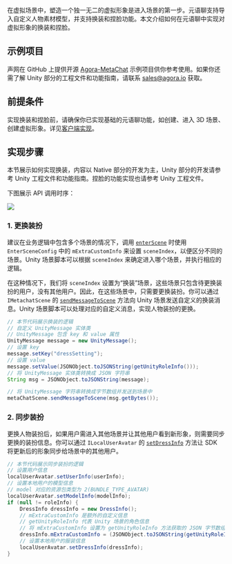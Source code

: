 在虚拟场景中，塑造一个独一无二的虚拟形象是进入场景的第一步。元语聊支持导入自定义人物素材模型，并支持换装和捏脸功能。本文介绍如何在元语聊中实现对虚拟形象的换装和捏脸。

## 示例项目

声网在 GitHub 上提供开源 [Agora-MetaChat](https://github.com/AgoraIO-Community/Agora-MetaChat/tree/dev_sdk2) 示例项目供你参考使用。如果你还需了解 Unity 部分的工程文件和功能指南，请联系 sales@agora.io 获取。


## 前提条件

实现换装和捏脸前，请确保你已实现基础的元语聊功能，如创建、进入 3D 场景、创建虚拟形象。详见[客户端实现](https://docs.agora.io/cn/metachat/metachat_client_android?platform=All%20Platforms)。


## 实现步骤

本节展示如何实现换装，内容以 Native 部分的开发为主，Unity 部分的开发请参考 Unity 工程文件和功能指南。捏脸的功能实现也请参考 Unity 工程文件。

下图展示 API 调用时序：

![](https://web-cdn.agora.io/docs-files/1680172657171)

### 1. 更换装扮

建议在业务逻辑中包含多个场景的情况下，调用 [`enterScene`](https://docs.agora.io/cn/metachat/metachat_api_android?platform=All%20Platforms#enterscene) 时使用 `EnterSceneConfig` 中的 `mExtraCustomInfo` 来设置 `sceneIndex`，以便区分不同的场景。Unity 场景脚本可以根据 `sceneIndex` 来确定进入哪个场景，并执行相应的逻辑。

在这种情况下，我们将 `sceneIndex` 设置为“换装”场景，这些场景只包含待更换装扮的用户，没有其他用户。因此，在这些场景中，只需要更换装扮。你可以通过 `IMetachatScene` 的 [`sendMessageToScene`](https://docs.agora.io/cn/metachat/metachat_api_android?platform=All%20Platforms#sendmessagetoscene) 方法向 Unity 场景发送自定义的换装消息。Unity 场景脚本可以处理对应的自定义消息，实现人物装扮的更换。

```java
// 本节代码展示换装的逻辑
// 自定义 UnityMessage 实体类
// UnityMessage 包含 key 和 value 属性
UnityMessage message = new UnityMessage();
// 设置 key
message.setKey("dressSetting");
// 设置 value
message.setValue(JSONObject.toJSONString(getUnityRoleInfo()));
// 将 UnityMessage 实体类转换成 JSON 字符串
String msg = JSONObject.toJSONString(message);

// 将 UnityMessage 字符串转换成字节数组并发送到场景中
metaChatScene.sendMessageToScene(msg.getBytes());
```

### 2. 同步装扮

更换人物装扮后，如果用户需进入其他场景并让其他用户看到新形象，则需要同步更换的装扮信息。你可以通过 `ILocalUserAvatar` 的 [`setDressInfo`](https://docs.agora.io/cn/metachat/metachat_api_android?platform=All%20Platforms#setdressinfo) 方法让 SDK 将更新后的形象同步给场景中的其他用户。


```java
// 本节代码展示同步装扮的逻辑
// 设置用户信息
localUserAvatar.setUserInfo(userInfo);
// 设置本地用户的模型信息
// model 对应的资源包类型为 2(BUNDLE_TYPE_AVATAR)
localUserAvatar.setModelInfo(modelInfo);
if (null != roleInfo) {
    DressInfo dressInfo = new DressInfo();
    // mExtraCustomInfo 是额外的自定义信息
    // getUnityRoleInfo 代表 Unity 场景的角色信息
    // 将 mExtraCustomInfo 设置为 getUnityRoleInfo 方法获取的 JSON 字节数组
    dressInfo.mExtraCustomInfo = (JSONObject.toJSONString(getUnityRoleInfo())).getBytes();
    // 设置本地用户的服装信息
    localUserAvatar.setDressInfo(dressInfo);
}
```
